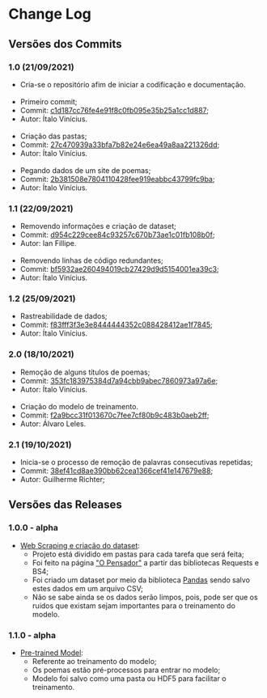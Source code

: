 # Change Log

## Versões dos Commits

### 1.0 (21/09/2021)

- Cria-se o repositório afim de iniciar a codificação e documentação.
<br/><br/>
- Primeiro commit;
- Commit: [c1d187cc76fe4e91f8c0fb095e35b25a1cc1d887](https://github.com/deeplearningunb/PoemGenerator/commit/c1d187cc76fe4e91f8c0fb095e35b25a1cc1d887);
- Autor: Ítalo Vinícius. 
<br/><br/>
- Criação das pastas;
- Commit: [27c470939a33bfa7b82e24e6ea49a8aa221326dd](https://github.com/deeplearningunb/PoemGenerator/commit/27c470939a33bfa7b82e24e6ea49a8aa221326dd);
- Autor: Ítalo Vinícius. 
<br/><br/>
- Pegando dados de um site de poemas;
- Commit: [2b381508e7804110428fee919eabbc43799fc9ba](https://github.com/deeplearningunb/PoemGenerator/commit/2b381508e7804110428fee919eabbc43799fc9ba);
- Autor: Ítalo Vinícius. 

### 1.1 (22/09/2021)

- Removendo informações e criação de dataset;
- Commit: [d954c229cee84c93257c670b73ae1c01fb108b0f](https://github.com/deeplearningunb/PoemGenerator/commit/d954c229cee84c93257c670b73ae1c01fb108b0f);
- Autor: Ian Fillipe. 
<br/><br/>
- Removendo linhas de código redundantes;
- Commit: [bf5932ae260494019cb27429d9d5154001ea39c3](https://github.com/deeplearningunb/PoemGenerator/commit/bf5932ae260494019cb27429d9d5154001ea39c3);
- Autor: Ítalo Vinícius. 

### 1.2 (25/09/2021)

- Rastreabilidade de dados;
- Commit: [f83fff3f3e3e8444444352c088428412ae1f7845](https://github.com/deeplearningunb/PoemGenerator/commit/f83fff3f3e3e8444444352c088428412ae1f7845);
- Autor: Ítalo Vinícius. 

### 2.0 (18/10/2021)

- Remoção de alguns títulos de poemas;
- Commit: [353fc183975384d7a94cbb9abec7860973a97a6e](https://github.com/deeplearningunb/PoemGenerator/commit/353fc183975384d7a94cbb9abec7860973a97a6e);
- Autor: Ítalo Vinícius. 
<br/><br/>
- Criação do modelo de treinamento.
- Commit: [f2a9bcc31f013670c7fee7cf80b9c483b0aeb2ff](https://github.com/deeplearningunb/PoemGenerator/commit/f2a9bcc31f013670c7fee7cf80b9c483b0aeb2ff);
- Autor: Álvaro Leles.

### 2.1 (19/10/2021)

- Inicia-se o processo de remoção de palavras consecutivas repetidas;
- Commit: [38ef41cd8ae390bb62cea1366cef41e147679e88](https://github.com/deeplearningunb/PoemGenerator/commit/38ef41cd8ae390bb62cea1366cef41e147679e88);
- Autor: Guilherme Richter;

## Versões das Releases

### 1.0.0 - alpha

- [Web Scraping e criação do dataset](https://github.com/deeplearningunb/PoemGenerator/releases/tag/v1.0.0-alpha):
    - Projeto está dividido em pastas para cada tarefa que será feita;
    - Foi feito na página ["O Pensador"](https://www.pensador.com/poemas/) a partir das bibliotecas Requests e BS4;
    - Foi criado um dataset por meio da biblioteca [Pandas](https://pandas.pydata.org/) sendo salvo estes dados em um arquivo CSV;
    - Não se sabe ainda se os dados serão limpos, pois, pode ser que os ruídos que existam sejam importantes para o treinamento do modelo.

### 1.1.0 - alpha

- [Pre-trained Model](https://github.com/deeplearningunb/PoemGenerator/releases/tag/v1.1.0-alpha):
    - Referente ao treinamento do modelo;
    - Os poemas estão pré-processos para entrar no modelo;
    - Modelo foi salvo como uma pasta ou HDF5 para facilitar o treinamento.
